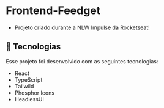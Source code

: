 # Frontend-Feedget

- Projeto criado durante a NLW Impulse da Rocketseat!

## 🧪 Tecnologias

Esse projeto foi desenvolvido com as seguintes tecnologias:
- React
- TypeScript
- Tailwild
- Phosphor Icons
- HeadlessUI
